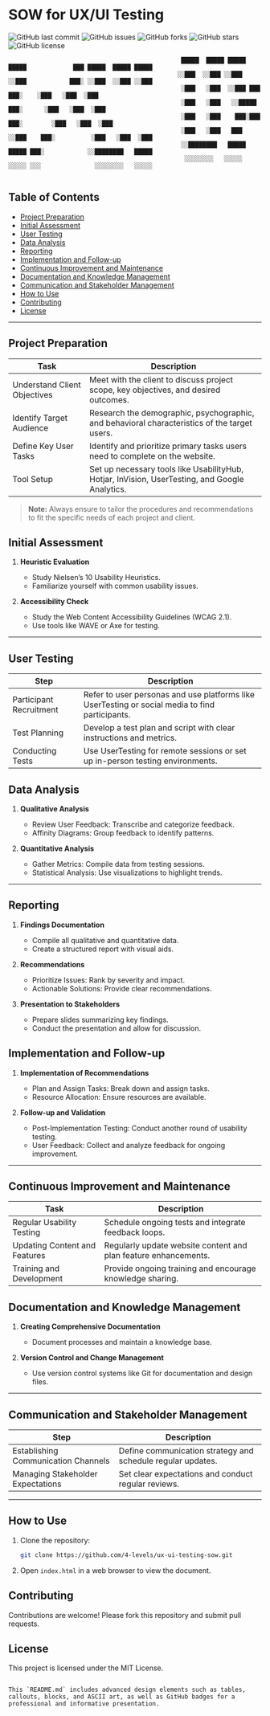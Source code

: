 # SOW for UX/UI Testing

![GitHub last commit](https://img.shields.io/github/last-commit/4-levels/ux-ui-testing-sow)
![GitHub issues](https://img.shields.io/github/issues/4-levels/ux-ui-testing-sow)
![GitHub forks](https://img.shields.io/github/forks/4-levels/ux-ui-testing-sow)
![GitHub stars](https://img.shields.io/github/stars/4-levels/ux-ui-testing-sow)
![GitHub license](https://img.shields.io/github/license/4-levels/ux-ui-testing-sow)

```
                                                █████  █████ █████ █████             ███ █████  █████ █████
                                               ░░███  ░░███ ░░███ ░░███            ███░ ░░███  ░░███ ░░███ 
                                                ░███   ░███  ░░███ ███           ███░    ░███   ░███  ░███ 
                                                ░███   ░███   ░░█████          ███░      ░███   ░███  ░███ 
                                                ░███   ░███    ███░███       ███░        ░███   ░███  ░███ 
                                                ░███   ░███   ███ ░░███    ███░          ░███   ░███  ░███ 
                                                ░░████████   █████ █████ ███░            ░░████████   █████
                                                 ░░░░░░░░   ░░░░░ ░░░░░ ░░░               ░░░░░░░░   ░░░░░ 
                                                                          
```

## Table of Contents

- [Project Preparation](#project-preparation)
- [Initial Assessment](#initial-assessment)
- [User Testing](#user-testing)
- [Data Analysis](#data-analysis)
- [Reporting](#reporting)
- [Implementation and Follow-up](#implementation-and-follow-up)
- [Continuous Improvement and Maintenance](#continuous-improvement-and-maintenance)
- [Documentation and Knowledge Management](#documentation-and-knowledge-management)
- [Communication and Stakeholder Management](#communication-and-stakeholder-management)
- [How to Use](#how-to-use)
- [Contributing](#contributing)
- [License](#license)

---

## Project Preparation

| Task | Description |
|------|-------------|
| Understand Client Objectives | Meet with the client to discuss project scope, key objectives, and desired outcomes. |
| Identify Target Audience | Research the demographic, psychographic, and behavioral characteristics of the target users. |
| Define Key User Tasks | Identify and prioritize primary tasks users need to complete on the website. |
| Tool Setup | Set up necessary tools like UsabilityHub, Hotjar, InVision, UserTesting, and Google Analytics. |

> **Note:** Always ensure to tailor the procedures and recommendations to fit the specific needs of each project and client.

## Initial Assessment

1. **Heuristic Evaluation**
   - Study Nielsen’s 10 Usability Heuristics.
   - Familiarize yourself with common usability issues.

2. **Accessibility Check**
   - Study the Web Content Accessibility Guidelines (WCAG 2.1).
   - Use tools like WAVE or Axe for testing.

---

## User Testing

| Step | Description |
|------|-------------|
| Participant Recruitment | Refer to user personas and use platforms like UserTesting or social media to find participants. |
| Test Planning | Develop a test plan and script with clear instructions and metrics. |
| Conducting Tests | Use UserTesting for remote sessions or set up in-person testing environments. |

## Data Analysis

1. **Qualitative Analysis**
   - Review User Feedback: Transcribe and categorize feedback.
   - Affinity Diagrams: Group feedback to identify patterns.

2. **Quantitative Analysis**
   - Gather Metrics: Compile data from testing sessions.
   - Statistical Analysis: Use visualizations to highlight trends.

---

## Reporting

1. **Findings Documentation**
   - Compile all qualitative and quantitative data.
   - Create a structured report with visual aids.

2. **Recommendations**
   - Prioritize Issues: Rank by severity and impact.
   - Actionable Solutions: Provide clear recommendations.

3. **Presentation to Stakeholders**
   - Prepare slides summarizing key findings.
   - Conduct the presentation and allow for discussion.

## Implementation and Follow-up

1. **Implementation of Recommendations**
   - Plan and Assign Tasks: Break down and assign tasks.
   - Resource Allocation: Ensure resources are available.

2. **Follow-up and Validation**
   - Post-Implementation Testing: Conduct another round of usability testing.
   - User Feedback: Collect and analyze feedback for ongoing improvement.

---

## Continuous Improvement and Maintenance

| Task | Description |
|------|-------------|
| Regular Usability Testing | Schedule ongoing tests and integrate feedback loops. |
| Updating Content and Features | Regularly update website content and plan feature enhancements. |
| Training and Development | Provide ongoing training and encourage knowledge sharing. |

## Documentation and Knowledge Management

1. **Creating Comprehensive Documentation**
   - Document processes and maintain a knowledge base.

2. **Version Control and Change Management**
   - Use version control systems like Git for documentation and design files.

---

## Communication and Stakeholder Management

| Step | Description |
|------|-------------|
| Establishing Communication Channels | Define communication strategy and schedule regular updates. |
| Managing Stakeholder Expectations | Set clear expectations and conduct regular reviews. |

---

## How to Use

1. Clone the repository:
    ```sh
    git clone https://github.com/4-levels/ux-ui-testing-sow.git
    ```
2. Open `index.html` in a web browser to view the document.

## Contributing

Contributions are welcome! Please fork this repository and submit pull requests.

## License

This project is licensed under the MIT License.
```

This `README.md` includes advanced design elements such as tables, callouts, blocks, and ASCII art, as well as GitHub badges for a professional and informative presentation.
